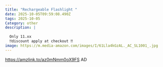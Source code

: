 ```yaml
---
title: "Rechargeable Flashlight "
date: 2025-10-05T09:59:08.490Z
tags: 2025-10-05
Category: other
description: |
  
  Only 11.xx
  ‼️discount apply at checkout ‼️
image: https://m.media-amazon.com/images/I/61Lla4kGzAL._AC_SL1001_.jpg
---
```

https://amzlink.to/az0mNmm0oX9FS
AD